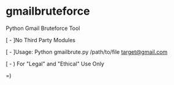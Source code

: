 # gmailbruteforce
Python Gmail Bruteforce Tool


[ - ]No Third Party Modules

[ - ]Usage:
Python gmailbrute.py /path/to/file target@gmail.com

[ - ) For "Legal" and "Ethical" Use Only

=)
